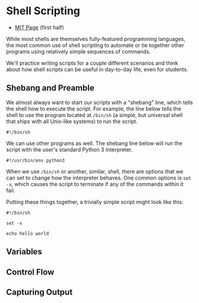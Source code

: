 # Shell Scripting

  - [MIT Page](https://missing.csail.mit.edu/2020/shell-tools/) (first half)

While most shells are themselves fully-featured programming languages, the most
common use of shell scripting to automate or tie together other programs using
relatively simple sequences of commands.

We'll practice writing scripts for a couple different scenarios and think about
how shell scripts can be useful in day-to-day life, even for students.

## Shebang and Preamble

We almost always want to start our scripts with a "shebang" line, which tells
the shell how to execute the script. For example, the line below tells the shell
to use the program located at `/bin/sh` (a simple, but universal shell that
ships with all Unix-like systems) to run the script.

```
#!/bin/sh
```

We can use other programs as well. The shebang line below will run the script
with the user's standard Python 3 interpreter.

```
#!/usr/bin/env python3
```

When we use `/bin/sh` or another, similar, shell, there are options that we can
set to change how the interpreter behaves. One common options is `set -x`, which
causes the script to terminate if any of the commands within it fail.

Putting these things together, a trivially simple script might look like this:

```
#!/bin/sh

set -x

echo hello world
```

## Variables

## Control Flow

## Capturing Output

